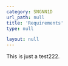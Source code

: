 ```yaml
---
category: SNGNN1D
url_path: null
title: 'Requirements'
type: null

layout: null
---
```


This is just a test222.

